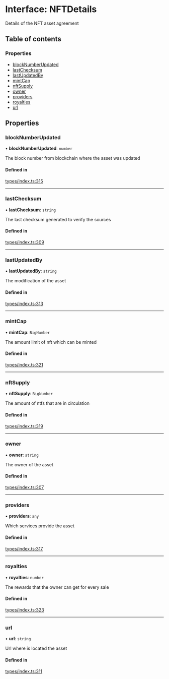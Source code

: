 # Interface: NFTDetails

Details of the NFT asset agreement

## Table of contents

### Properties

- [blockNumberUpdated](NFTDetails.md#blocknumberupdated)
- [lastChecksum](NFTDetails.md#lastchecksum)
- [lastUpdatedBy](NFTDetails.md#lastupdatedby)
- [mintCap](NFTDetails.md#mintcap)
- [nftSupply](NFTDetails.md#nftsupply)
- [owner](NFTDetails.md#owner)
- [providers](NFTDetails.md#providers)
- [royalties](NFTDetails.md#royalties)
- [url](NFTDetails.md#url)

## Properties

### blockNumberUpdated

• **blockNumberUpdated**: `number`

The block number from blockchain where the asset was updated

#### Defined in

[types/index.ts:315](https://github.com/nevermined-io/components-catalog/blob/430abaf/catalog/src/types/index.ts#L315)

___

### lastChecksum

• **lastChecksum**: `string`

The last checksum generated to verify the sources

#### Defined in

[types/index.ts:309](https://github.com/nevermined-io/components-catalog/blob/430abaf/catalog/src/types/index.ts#L309)

___

### lastUpdatedBy

• **lastUpdatedBy**: `string`

The modification of the asset

#### Defined in

[types/index.ts:313](https://github.com/nevermined-io/components-catalog/blob/430abaf/catalog/src/types/index.ts#L313)

___

### mintCap

• **mintCap**: `BigNumber`

The amount limit of nft which can be minted

#### Defined in

[types/index.ts:321](https://github.com/nevermined-io/components-catalog/blob/430abaf/catalog/src/types/index.ts#L321)

___

### nftSupply

• **nftSupply**: `BigNumber`

The amount of ntfs that are in circulation

#### Defined in

[types/index.ts:319](https://github.com/nevermined-io/components-catalog/blob/430abaf/catalog/src/types/index.ts#L319)

___

### owner

• **owner**: `string`

The owner of the asset

#### Defined in

[types/index.ts:307](https://github.com/nevermined-io/components-catalog/blob/430abaf/catalog/src/types/index.ts#L307)

___

### providers

• **providers**: `any`

Which services provide the asset

#### Defined in

[types/index.ts:317](https://github.com/nevermined-io/components-catalog/blob/430abaf/catalog/src/types/index.ts#L317)

___

### royalties

• **royalties**: `number`

The rewards that the owner can get for every sale

#### Defined in

[types/index.ts:323](https://github.com/nevermined-io/components-catalog/blob/430abaf/catalog/src/types/index.ts#L323)

___

### url

• **url**: `string`

Url where is located the asset

#### Defined in

[types/index.ts:311](https://github.com/nevermined-io/components-catalog/blob/430abaf/catalog/src/types/index.ts#L311)
